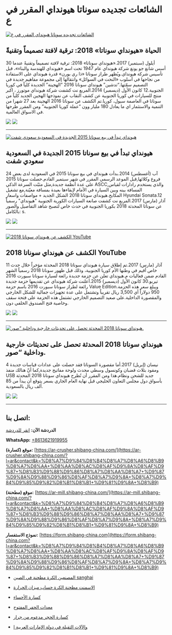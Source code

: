 # الشائعات تجديده سوناتا هيونداي المقرر في ع

<a href="https://swt.shibang-china.com/?l=ar&img&k=%D8%A7%D9%84%D8%B4%D8%A7%D8%A6%D8%B9%D8%A7%D8%AA+%D8%AA%D8%AC%D8%AF%D9%8A%D8%AF%D9%87+%D8%B3%D9%88%D9%86%D8%A7%D8%AA%D8%A7+%D9%87%D9%8A%D9%88%D9%86%D8%AF%D8%A7%D9%8A+%D8%A7%D9%84%D9%85%D9%82%D8%B1%D8%B1+%D9%81%D9%8A+%D8%B9" target="_blank">![الشائعات تجديده سوناتا هيونداي المقرر في ع](http://static.shibang-china.com/all-800x300/5.jpg)</a>

## الحياة «هيونداي سوناتا» 2018: ترقية لافتة تصميماً وتقنيةً
30 أيلول (سبتمبر) 2017.«هيونداي سوناتا» 2018: ترقية لافتة تصميماً وتقنيةً عندما أسس شانغ جو يونغ شركة هيونداي عام 1947 تحت اسم «هيونداي للهندسة والبناء»، قبل تأسيس شركة هيونداي.ويُظهر طراز سوناتا «ذا ري بورن» قدرة هيونداي على الاستفادة من نجاحها في أسلوب «النحت في السوائل» وانتقالها إلى مجموعة مفاهيم جديدة في التصميم سمّتها.“تدشين” هيونداي سوناتا 2016 “الهجينة” الجديدة كلياً في كوريا الجنوبية.12 كانون الأول (ديسمبر) 2014.المربع نت كشفت شركة هيونداي موتورز ، اكبر منتج للسيارات في كوريا الجنوبية عن كشف النقاب عن نموذجها الهجين الجديد كلياً من سوناتا في العاصمة سيول، كوريا.تم الكشف عن سوناتا 2016 الهجينة بعد 27 شهرا من التنمية والاستثمار اي ما يعادل 180 مليار وون “عملة كوريا الجنوبية” ومن المقرر طرحها في الاسواق العالمية.


<a href="https://whatsapp.shibangsoft.com/WhatsApp.php" target="_blank" title="WhatsApp">![](http://static.shibang-china.com/icon/whatsapp.png)</a> <a href="https://swt.shibang-china.com/?l=ar&icon&k=%D8%A7%D9%84%D8%B4%D8%A7%D8%A6%D8%B9%D8%A7%D8%AA+%D8%AA%D8%AC%D8%AF%D9%8A%D8%AF%D9%87+%D8%B3%D9%88%D9%86%D8%A7%D8%AA%D8%A7+%D9%87%D9%8A%D9%88%D9%86%D8%AF%D8%A7%D9%8A+%D8%A7%D9%84%D9%85%D9%82%D8%B1%D8%B1+%D9%81%D9%8A+%D8%B9" target="_blank">![](http://static.shibang-china.com/icon/chat-ar.png)</a>

---

<a href="https://swt.shibang-china.com/?l=ar&img&k=%D8%A7%D9%84%D8%B4%D8%A7%D8%A6%D8%B9%D8%A7%D8%AA+%D8%AA%D8%AC%D8%AF%D9%8A%D8%AF%D9%87+%D8%B3%D9%88%D9%86%D8%A7%D8%AA%D8%A7+%D9%87%D9%8A%D9%88%D9%86%D8%AF%D8%A7%D9%8A+%D8%A7%D9%84%D9%85%D9%82%D8%B1%D8%B1+%D9%81%D9%8A+%D8%B9" target="_blank">![هيونداي تبدأ في بيع سوناتا 2015 الجديدة في السعودية سعودي شفت](http://static.shibang-china.com/all-800x300/908.jpg)</a>

## هيونداي تبدأ في بيع سوناتا 2015 الجديدة في السعودية سعودي شفت
24 آب (أغسطس) 2014.بدأت هيونداي في بيع سوناتا 2015 في السعودية لدى بعض فروع وكلائها,قبل الموعد الرسمي المقرر في شهر سبتمبر القادم.حصلت سوناتا 2015 على عدة أنظمة جديدة,مثل مثبّت السرعة الذكي ASCC,والذي يستخدم رادارات لقياس المسافة بينه وبين السيارة في الأمام لإبقاءها بعيدة بمسافة معيّنة,مع تشغيل المكابح.هيونداي سوناتا 2018 الشكل الجديد + مواصفات واسعار Hyundai Sonata.12 آذار (مارس) 2017.المربع نت كشفت صانعة السيارات الكورية الجنوبية &quot;هيونداي&quot; رسمياً عن سوناتا المحدثة 2018 بكوريا الجنوبية في حدث خاص لتصبح شاهد التفاصيل والصور بالكامل: s.


<a href="https://whatsapp.shibangsoft.com/WhatsApp.php" target="_blank" title="WhatsApp">![](http://static.shibang-china.com/icon/whatsapp.png)</a> <a href="https://swt.shibang-china.com/?l=ar&icon&k=%D8%A7%D9%84%D8%B4%D8%A7%D8%A6%D8%B9%D8%A7%D8%AA+%D8%AA%D8%AC%D8%AF%D9%8A%D8%AF%D9%87+%D8%B3%D9%88%D9%86%D8%A7%D8%AA%D8%A7+%D9%87%D9%8A%D9%88%D9%86%D8%AF%D8%A7%D9%8A+%D8%A7%D9%84%D9%85%D9%82%D8%B1%D8%B1+%D9%81%D9%8A+%D8%B9" target="_blank">![](http://static.shibang-china.com/icon/chat-ar.png)</a>

---

<a href="https://swt.shibang-china.com/?l=ar&img&k=%D8%A7%D9%84%D8%B4%D8%A7%D8%A6%D8%B9%D8%A7%D8%AA+%D8%AA%D8%AC%D8%AF%D9%8A%D8%AF%D9%87+%D8%B3%D9%88%D9%86%D8%A7%D8%AA%D8%A7+%D9%87%D9%8A%D9%88%D9%86%D8%AF%D8%A7%D9%8A+%D8%A7%D9%84%D9%85%D9%82%D8%B1%D8%B1+%D9%81%D9%8A+%D8%B9" target="_blank">![الكشف عن هيونداي سوناتا 2018 YouTube](http://static.shibang-china.com/all-800x300/161.jpg)</a>

## الكشف عن هيونداي سوناتا 2018 YouTube
11 آذار (مارس) 2017.تم إطلاق سيارة هيونداي سوناتا 2018 المحدثة مؤخراً خلال حدث خاص أقيم في وطنها الأم كوريا الجنوبية، وذلك قبل ظهور سوناتا 2018 رسمياً الشهر القادم ضمن فعاليات م.هيونداي تعلن عن حزمة جديدة رائعة لسيارة سوناتا سبورت 2016 تيربو.30 كانون الأول (ديسمبر) 2015.أعلنت شركة هيونداي عن تقديمها حزمة جديدة رائعة لطراز سوناتا سبورت 2016 باسم حزمة Value Edition.ويبلغ سعر هذه الحزمة 950 دولاراً أي 3,500 ريال تقريباً وتشتمل على عدة تجهيزات جمالية للشكل الخارجي والمقصورة الداخلية.على صعيد التصميم الخارجي تشتمل هذه الحزمة على فتحة سقف وخاصية فتح الصندوق الخلفي دون.


<a href="https://whatsapp.shibangsoft.com/WhatsApp.php" target="_blank" title="WhatsApp">![](http://static.shibang-china.com/icon/whatsapp.png)</a> <a href="https://swt.shibang-china.com/?l=ar&icon&k=%D8%A7%D9%84%D8%B4%D8%A7%D8%A6%D8%B9%D8%A7%D8%AA+%D8%AA%D8%AC%D8%AF%D9%8A%D8%AF%D9%87+%D8%B3%D9%88%D9%86%D8%A7%D8%AA%D8%A7+%D9%87%D9%8A%D9%88%D9%86%D8%AF%D8%A7%D9%8A+%D8%A7%D9%84%D9%85%D9%82%D8%B1%D8%B1+%D9%81%D9%8A+%D8%B9" target="_blank">![](http://static.shibang-china.com/icon/chat-ar.png)</a>

---

<a href="https://swt.shibang-china.com/?l=ar&img&k=%D8%A7%D9%84%D8%B4%D8%A7%D8%A6%D8%B9%D8%A7%D8%AA+%D8%AA%D8%AC%D8%AF%D9%8A%D8%AF%D9%87+%D8%B3%D9%88%D9%86%D8%A7%D8%AA%D8%A7+%D9%87%D9%8A%D9%88%D9%86%D8%AF%D8%A7%D9%8A+%D8%A7%D9%84%D9%85%D9%82%D8%B1%D8%B1+%D9%81%D9%8A+%D8%B9" target="_blank">![هيونداي سوناتا 2018 المحدثة تحصل على تحديثات خارجية وداخلية “صور.](http://static.shibang-china.com/all-800x300/1377.jpg)</a>

## هيونداي سوناتا 2018 المحدثة تحصل على تحديثات خارجية وداخلية “صور.
4 نيسان (إبريل) 2017.أما مقصورة السوناتا فقد حصلت على عدادات قياسات جديدة ومقود بثلاث قضبان وكونسول وسطي محدث ولوحة مفاتيح جديدة,كما أنّ هنالك منفذ USB جديد للشحن ونظام.هذا ومن المقرر أن تُطرح هيونداي سوناتا 2018 المحدثة بأسواق دول مجلس التعاون الخليجي قبل نهاية العام الجاري بسعر يتوقع أن يبدأ من 85 ألف ريال بالسعودية.

<a href="https://whatsapp.shibangsoft.com/WhatsApp.php" target="_blank" title="WhatsApp">![](http://static.shibang-china.com/icon/whatsapp.png)</a> <a href="https://swt.shibang-china.com/?l=ar&icon&k=%D8%A7%D9%84%D8%B4%D8%A7%D8%A6%D8%B9%D8%A7%D8%AA+%D8%AA%D8%AC%D8%AF%D9%8A%D8%AF%D9%87+%D8%B3%D9%88%D9%86%D8%A7%D8%AA%D8%A7+%D9%87%D9%8A%D9%88%D9%86%D8%AF%D8%A7%D9%8A+%D8%A7%D9%84%D9%85%D9%82%D8%B1%D8%B1+%D9%81%D9%8A+%D8%B9" target="_blank">![](http://static.shibang-china.com/icon/chat-ar.png)</a>

---
## اتصل بنا:

**الدردشة الآن:** [انقر للدردشة](https://swt.shibang-china.com?l=ar&contact&k=%D8%A7%D9%84%D8%B4%D8%A7%D8%A6%D8%B9%D8%A7%D8%AA+%D8%AA%D8%AC%D8%AF%D9%8A%D8%AF%D9%87+%D8%B3%D9%88%D9%86%D8%A7%D8%AA%D8%A7+%D9%87%D9%8A%D9%88%D9%86%D8%AF%D8%A7%D9%8A+%D8%A7%D9%84%D9%85%D9%82%D8%B1%D8%B1+%D9%81%D9%8A+%D8%B9)

**WhatsApp:**  [+8613621919955](https://whatsapp.shibangsoft.com/WhatsApp.php)

**موقع (كسارة):** [https://ar-crusher.shibang-china.com/](https://ar-crusher.shibang-china.com/?l=ar&contact&k=%D8%A7%D9%84%D8%B4%D8%A7%D8%A6%D8%B9%D8%A7%D8%AA+%D8%AA%D8%AC%D8%AF%D9%8A%D8%AF%D9%87+%D8%B3%D9%88%D9%86%D8%A7%D8%AA%D8%A7+%D9%87%D9%8A%D9%88%D9%86%D8%AF%D8%A7%D9%8A+%D8%A7%D9%84%D9%85%D9%82%D8%B1%D8%B1+%D9%81%D9%8A+%D8%B9)

**موقع (مطحنة):** [https://ar-mill.shibang-china.com/](https://ar-mill.shibang-china.com/?l=ar&contact&k=%D8%A7%D9%84%D8%B4%D8%A7%D8%A6%D8%B9%D8%A7%D8%AA+%D8%AA%D8%AC%D8%AF%D9%8A%D8%AF%D9%87+%D8%B3%D9%88%D9%86%D8%A7%D8%AA%D8%A7+%D9%87%D9%8A%D9%88%D9%86%D8%AF%D8%A7%D9%8A+%D8%A7%D9%84%D9%85%D9%82%D8%B1%D8%B1+%D9%81%D9%8A+%D8%B9)

**نموذج الاستفسار:** [https://form.shibang-china.com](https://form.shibang-china.com?l=ar&contact&k=%D8%A7%D9%84%D8%B4%D8%A7%D8%A6%D8%B9%D8%A7%D8%AA+%D8%AA%D8%AC%D8%AF%D9%8A%D8%AF%D9%87+%D8%B3%D9%88%D9%86%D8%A7%D8%AA%D8%A7+%D9%87%D9%8A%D9%88%D9%86%D8%AF%D8%A7%D9%8A+%D8%A7%D9%84%D9%85%D9%82%D8%B1%D8%B1+%D9%81%D9%8A+%D8%B9)

* [المصنعين الكرة مطحنة في الصين sanghai](../24/%D8%A7%D9%84%D9%85%D8%B5%D9%86%D8%B9%D9%8A%D9%86%20%D8%A7%D9%84%D9%83%D8%B1%D8%A9%20%D9%85%D8%B7%D8%AD%D9%86%D8%A9%20%D9%81%D9%8A%20%D8%A7%D9%84%D8%B5%D9%8A%D9%86%20sanghai.md)

* [الاسمنت مطحنة الكرة حساب ميزان الحرارة](../25/%D8%A7%D9%84%D8%A7%D8%B3%D9%85%D9%86%D8%AA%20%D9%85%D8%B7%D8%AD%D9%86%D8%A9%20%D8%A7%D9%84%D9%83%D8%B1%D8%A9%20%D8%AD%D8%B3%D8%A7%D8%A8%20%D9%85%D9%8A%D8%B2%D8%A7%D9%86%20%D8%A7%D9%84%D8%AD%D8%B1%D8%A7%D8%B1%D8%A9.md)

* [كسارة الأحساء](../21/%D9%83%D8%B3%D8%A7%D8%B1%D8%A9%20%D8%A7%D9%84%D8%A3%D8%AD%D8%B3%D8%A7%D8%A1.md)

* [معدات الحفر المفتوح](../23/%D9%85%D8%B9%D8%AF%D8%A7%D8%AA%20%D8%A7%D9%84%D8%AD%D9%81%D8%B1%20%D8%A7%D9%84%D9%85%D9%81%D8%AA%D9%88%D8%AD.md)

* [كسارة الحجر مدعوم من جرار](../22/%D9%83%D8%B3%D8%A7%D8%B1%D8%A9%20%D8%A7%D9%84%D8%AD%D8%AC%D8%B1%20%D9%85%D8%AF%D8%B9%D9%88%D9%85%20%D9%85%D9%86%20%D8%AC%D8%B1%D8%A7%D8%B1.md)

* [والآلات الثقيلة في دولة الإمارات العربية ا](../24/%D9%88%D8%A7%D9%84%D8%A2%D9%84%D8%A7%D8%AA%20%D8%A7%D9%84%D8%AB%D9%82%D9%8A%D9%84%D8%A9%20%D9%81%D9%8A%20%D8%AF%D9%88%D9%84%D8%A9%20%D8%A7%D9%84%D8%A5%D9%85%D8%A7%D8%B1%D8%A7%D8%AA%20%D8%A7%D9%84%D8%B9%D8%B1%D8%A8%D9%8A%D8%A9%20%D8%A7.md)